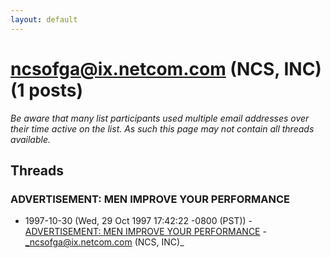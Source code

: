 ```yaml
---
layout: default
---
```


# ncsofga@ix.netcom.com (NCS, INC) (1 posts)

_Be aware that many list participants used multiple email addresses over their time active on the list. As such this page may not contain all threads available._

## Threads

### ADVERTISEMENT: MEN IMPROVE YOUR PERFORMANCE
+ 1997-10-30 (Wed, 29 Oct 1997 17:42:22 -0800 (PST)) - [ADVERTISEMENT: MEN IMPROVE YOUR PERFORMANCE](/archive/1997/10/ee36b410f172c55c74845ffcc47e6b7272554c2c5468044b60eb7aad2b44a136) - _ncsofga@ix.netcom.com (NCS, INC)_


